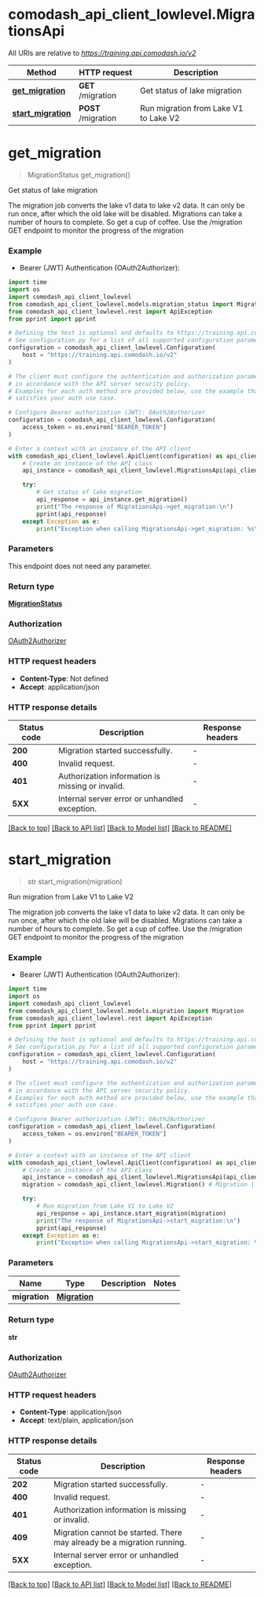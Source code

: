 # comodash_api_client_lowlevel.MigrationsApi

All URIs are relative to *https://training.api.comodash.io/v2*

Method | HTTP request | Description
------------- | ------------- | -------------
[**get_migration**](MigrationsApi.md#get_migration) | **GET** /migration | Get status of lake migration
[**start_migration**](MigrationsApi.md#start_migration) | **POST** /migration | Run migration from Lake V1 to Lake V2


# **get_migration**
> MigrationStatus get_migration()

Get status of lake migration

The migration job converts the lake v1 data to lake v2 data.  It can only be run once, after which the old lake will be disabled. Migrations can take a number of hours to complete. So get a cup of coffee. Use the /migration GET endpoint to monitor the progress of the migration 

### Example

* Bearer (JWT) Authentication (OAuth2Authorizer):
```python
import time
import os
import comodash_api_client_lowlevel
from comodash_api_client_lowlevel.models.migration_status import MigrationStatus
from comodash_api_client_lowlevel.rest import ApiException
from pprint import pprint

# Defining the host is optional and defaults to https://training.api.comodash.io/v2
# See configuration.py for a list of all supported configuration parameters.
configuration = comodash_api_client_lowlevel.Configuration(
    host = "https://training.api.comodash.io/v2"
)

# The client must configure the authentication and authorization parameters
# in accordance with the API server security policy.
# Examples for each auth method are provided below, use the example that
# satisfies your auth use case.

# Configure Bearer authorization (JWT): OAuth2Authorizer
configuration = comodash_api_client_lowlevel.Configuration(
    access_token = os.environ["BEARER_TOKEN"]
)

# Enter a context with an instance of the API client
with comodash_api_client_lowlevel.ApiClient(configuration) as api_client:
    # Create an instance of the API class
    api_instance = comodash_api_client_lowlevel.MigrationsApi(api_client)

    try:
        # Get status of lake migration
        api_response = api_instance.get_migration()
        print("The response of MigrationsApi->get_migration:\n")
        pprint(api_response)
    except Exception as e:
        print("Exception when calling MigrationsApi->get_migration: %s\n" % e)
```



### Parameters
This endpoint does not need any parameter.

### Return type

[**MigrationStatus**](MigrationStatus.md)

### Authorization

[OAuth2Authorizer](../README.md#OAuth2Authorizer)

### HTTP request headers

 - **Content-Type**: Not defined
 - **Accept**: application/json

### HTTP response details
| Status code | Description | Response headers |
|-------------|-------------|------------------|
**200** | Migration started successfully. |  -  |
**400** | Invalid request. |  -  |
**401** | Authorization information is missing or invalid. |  -  |
**5XX** | Internal server error or unhandled exception. |  -  |

[[Back to top]](#) [[Back to API list]](../README.md#documentation-for-api-endpoints) [[Back to Model list]](../README.md#documentation-for-models) [[Back to README]](../README.md)

# **start_migration**
> str start_migration(migration)

Run migration from Lake V1 to Lake V2

The migration job converts the lake v1 data to lake v2 data.  It can only be run once, after which the old lake will be disabled. Migrations can take a number of hours to complete. So get a cup of coffee. Use the /migration GET endpoint to monitor the progress of the migration 

### Example

* Bearer (JWT) Authentication (OAuth2Authorizer):
```python
import time
import os
import comodash_api_client_lowlevel
from comodash_api_client_lowlevel.models.migration import Migration
from comodash_api_client_lowlevel.rest import ApiException
from pprint import pprint

# Defining the host is optional and defaults to https://training.api.comodash.io/v2
# See configuration.py for a list of all supported configuration parameters.
configuration = comodash_api_client_lowlevel.Configuration(
    host = "https://training.api.comodash.io/v2"
)

# The client must configure the authentication and authorization parameters
# in accordance with the API server security policy.
# Examples for each auth method are provided below, use the example that
# satisfies your auth use case.

# Configure Bearer authorization (JWT): OAuth2Authorizer
configuration = comodash_api_client_lowlevel.Configuration(
    access_token = os.environ["BEARER_TOKEN"]
)

# Enter a context with an instance of the API client
with comodash_api_client_lowlevel.ApiClient(configuration) as api_client:
    # Create an instance of the API class
    api_instance = comodash_api_client_lowlevel.MigrationsApi(api_client)
    migration = comodash_api_client_lowlevel.Migration() # Migration | 

    try:
        # Run migration from Lake V1 to Lake V2
        api_response = api_instance.start_migration(migration)
        print("The response of MigrationsApi->start_migration:\n")
        pprint(api_response)
    except Exception as e:
        print("Exception when calling MigrationsApi->start_migration: %s\n" % e)
```



### Parameters

Name | Type | Description  | Notes
------------- | ------------- | ------------- | -------------
 **migration** | [**Migration**](Migration.md)|  | 

### Return type

**str**

### Authorization

[OAuth2Authorizer](../README.md#OAuth2Authorizer)

### HTTP request headers

 - **Content-Type**: application/json
 - **Accept**: text/plain, application/json

### HTTP response details
| Status code | Description | Response headers |
|-------------|-------------|------------------|
**202** | Migration started successfully. |  -  |
**400** | Invalid request. |  -  |
**401** | Authorization information is missing or invalid. |  -  |
**409** | Migration cannot be started.  There may already be a migration running. |  -  |
**5XX** | Internal server error or unhandled exception. |  -  |

[[Back to top]](#) [[Back to API list]](../README.md#documentation-for-api-endpoints) [[Back to Model list]](../README.md#documentation-for-models) [[Back to README]](../README.md)

